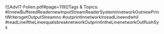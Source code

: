 
![[AdvIT-Folien.pdf#page=119]]Tags & Topics:
   #InnewBufferedReadernewInputStreamReaderSysteminnetworkOutnewPrintWritersgetOutputStreamno
   #outprintlnnetworkInreadLineendwhil
   #readLineiftheLineequalsbreaknetworkOutprintlntheLinenetworkOutflushSys